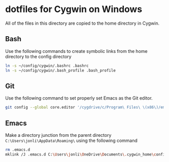 # dotfiles for Cygwin on Windows
All of the files in this directory are copied to the home directory in Cygwin.

## Bash
Use the following commands to create symbolic links from the home directory to the config directory
```bash
ln -s ~/config/cygwin/.bashrc .bashrc
ln -s ~/config/cygwin/.bash_profile .bash_profile
```

## Git
Use the following command to set properly set Emacs as the Git editor.
```bash
git config --global core.editor '/cygdrive/c/Program\ Files\ \(x86\)/emacs-25.1-i686-w64-mingw32/bin/emacs.exe `cygpath --windows ${1}` && set'
```

## Emacs
Make a directory junction from the parent directory `C:\Users\jonli\AppData\Roaming\` using the following command

```bash
rm .emacs.d
mklink /J .emacs.d C:\Users\jonli\OneDrive\Documents\.cygwin_home\config\cygwin\.emacs.d
```
